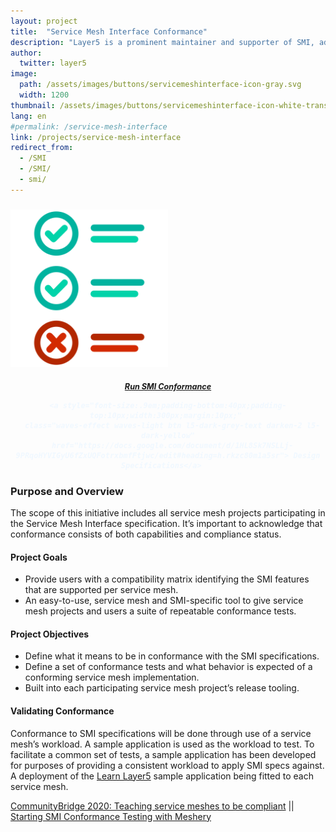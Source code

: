 ```yaml
---
layout: project
title:  "Service Mesh Interface Conformance"
description: "Layer5 is a prominent maintainer and supporter of SMI, advancing its specifications and delivering conformance tooling through Meshery."
author:
  twitter: layer5
image:
  path: /assets/images/buttons/servicemeshinterface-icon-gray.svg
  width: 1200
thumbnail: /assets/images/buttons/servicemeshinterface-icon-white-trans.svg
lang: en
#permalink: /service-mesh-interface
link: /projects/service-mesh-interface
redirect_from:
  - /SMI
  - /SMI/
  - smi/
---
```

<div class="row" id="smi">
<div class="center" style="float:right;">
  <img
    src="/assets/images/smi-conformance/checklist.svg"
    width="50%" 
  />
   <h5 style="text-align:center;color:aliceblue;">
    <a style="font-size:.9em;padding-bottom:40px;padding-top:10px;width:300px;margin:10px;" 
      class="waves-effect waves-light btn l5-dark-grey-text darken-2 l5-dark-yellow"
      href="/meshery/#getting-started">Run SMI Conformance</a> 

    <a style="font-size:.9em;padding-bottom:40px;padding-top:10px;width:300px;margin:10px;" 
      class="waves-effect waves-light btn l5-dark-grey-text darken-2 l5-dark-yellow"
      href="https://docs.google.com/document/d/1HL8Sk7NSLLj-9PRqoHYVIGyU6fZxUQFotrxbmfFtjwc/edit#heading=h.rkzc80m1a5sr"> Design Specifications</a>   
  </h5>
</div>
  
<h3>Purpose and Overview</h3>

The scope of this initiative includes all service mesh projects participating in the Service Mesh Interface specification. It’s important to acknowledge that conformance consists of both capabilities and compliance status. 

<h4>Project Goals</h4>
<ul>
  <li>Provide users with a compatibility matrix identifying the SMI features that are supported per service mesh.</li>
  <li>An easy-to-use, service mesh and SMI-specific tool to give service mesh projects and users a suite of repeatable conformance tests.</li>
</ul>
<h4>Project Objectives</h4>
<ul>
  <li>Define what it means to be in conformance with the SMI specifications. </li>
  <li>Define a set of conformance tests and  what behavior is expected of a conforming service mesh implementation.</li>
  <li>Built into each participating service mesh project’s release tooling.</li>
</ul>

<h4>Validating Conformance</h4>
<p>Conformance to SMI specifications will be done through use of a service mesh’s workload. A sample application is used as the workload to test. To facilitate a common set of tests, a sample application has been developed for purposes of providing a consistent workload to apply SMI specs against. A deployment of the <a href="https://github.com/layer5io/learn-layer5">Learn Layer5</a> sample application being fitted to each service mesh.</p>

<p><a href="https://layer5.io/blog/community/communitybridge-2020-teaching-service-meshes-to-be-compliant">CommunityBridge 2020: Teaching service meshes to be compliant</a> || <a href="https://layer5.io/blog/community/SMI-conformance-testing-with-meshery">Starting SMI Conformance Testing with Meshery</a></p>

